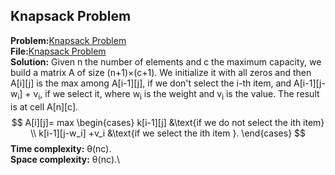 ## Knapsack Problem
**Problem:**[Knapsack Problem](https://www.spoj.com/problems/KNAPSACK/) \
**File:**[Knapsack Problem](https://github.com/eleonoradgr/CompetitiveProgramming/blob/master/Lecture19/knapsack01.cpp) \
**Solution:**  Given n the number of elements and c the maximum capacity, we build a matrix A of size (n+1)$\times$(c+1). We initialize it with all zeros and then A[i][j] is
the max among A[i-1][j], if we don't select the i-th item, and A[i-1][j- w<sub>i</sub>] + v<sub>i</sub>, if we select it, where w<sub>i</sub> is the weight and v<sub>i</sub> is the value.
The result is at cell A[n][c].\
$$
A[i][j]= max
\begin{cases}
k[i-1][j] &\text{if we do not select the ith item} \\
k[i-1][j-w_i] +v_i &\text{if we select the ith item }.
\end{cases}
$$
**Time complexity:** &theta;(nc).\
**Space complexity:** &theta;(nc).\